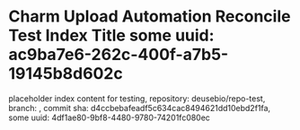 # Charm Upload Automation Reconcile Test Index Title some uuid: ac9ba7e6-262c-400f-a7b5-19145b8d602c
 placeholder index content for testing,  repository: deusebio/repo-test,  branch: ,  commit sha: d4ccbebafeadf5c634cac8494621dd10ebd2f1fa,  some uuid: 4df1ae80-9bf8-4480-9780-74201fc080ec
